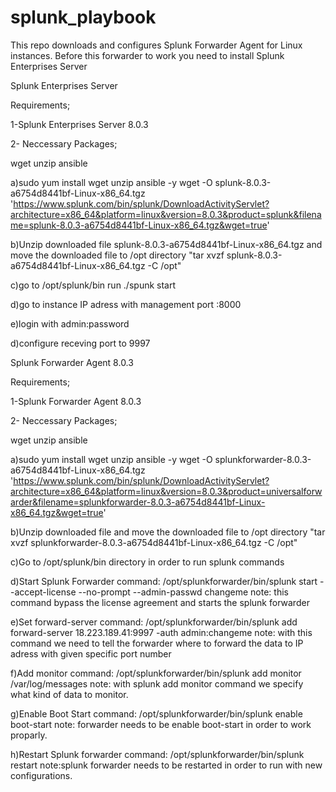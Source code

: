 # splunk_playbook
This repo downloads and configures Splunk Forwarder Agent for Linux instances.
Before this forwarder to work you need to install Splunk Enterprises Server

Splunk Enterprises Server

Requirements;

1-Splunk Enterprises Server 8.0.3

2- Neccessary Packages;

wget
unzip
ansible

a)sudo yum install wget unzip ansible -y
wget -O splunk-8.0.3-a6754d8441bf-Linux-x86_64.tgz 'https://www.splunk.com/bin/splunk/DownloadActivityServlet?architecture=x86_64&platform=linux&version=8.0.3&product=splunk&filename=splunk-8.0.3-a6754d8441bf-Linux-x86_64.tgz&wget=true'

b)Unzip downloaded file splunk-8.0.3-a6754d8441bf-Linux-x86_64.tgz and move the downloaded file to /opt directory
"tar xvzf splunk-8.0.3-a6754d8441bf-Linux-x86_64.tgz -C /opt"

c)go to /opt/splunk/bin run ./spunk start 

d)go to instance IP adress with management port :8000

e)login with admin:password

d)configure receving port to 9997


Splunk Forwarder Agent 8.0.3

Requirements;

1-Splunk Forwarder Agent 8.0.3

2- Neccessary Packages;

wget
unzip
ansible

a)sudo yum install wget unzip ansible -y
wget -O splunkforwarder-8.0.3-a6754d8441bf-Linux-x86_64.tgz 'https://www.splunk.com/bin/splunk/DownloadActivityServlet?architecture=x86_64&platform=linux&version=8.0.3&product=universalforwarder&filename=splunkforwarder-8.0.3-a6754d8441bf-Linux-x86_64.tgz&wget=true'

b)Unzip downloaded file and move the downloaded file to /opt directory
"tar xvzf splunkforwarder-8.0.3-a6754d8441bf-Linux-x86_64.tgz -C /opt"

c)Go to /opt/splunk/bin directory in order to run splunk commands

d)Start Splunk Forwarder
      command: /opt/splunkforwarder/bin/splunk start --accept-license --no-prompt --admin-passwd changeme
  note: this command bypass the license agreement and starts the splunk forwarder

e)Set forward-server
      command: /opt/splunkforwarder/bin/splunk add forward-server 18.223.189.41:9997 -auth admin:changeme
  note: with this command we need to tell the forwarder where to forward the data to IP adress with given specific port number 
  
f)Add monitor
      command: /opt/splunkforwarder/bin/splunk add monitor /var/log/messages 
  note: with splunk add monitor command we specify what kind of data to monitor.
  
g)Enable Boot Start
      command: /opt/splunkforwarder/bin/splunk enable boot-start
  note: forwarder needs to be enable boot-start in order to work proparly. 
  
h)Restart Splunk forwarder
      command: /opt/splunkforwarder/bin/splunk restart
  note:splunk forwarder needs to be restarted in order to run with new configurations.

